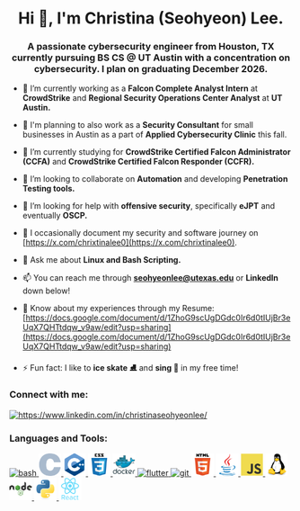 <h1 align="center">Hi 👋, I'm Christina (Seohyeon) Lee.</h1>
<h3 align="center">A passionate cybersecurity engineer from Houston, TX currently pursuing BS CS @ UT Austin with a concentration on cybersecurity. I plan on graduating December 2026.</h3>

- 🔭 I’m currently working as a **Falcon Complete Analyst Intern** at **CrowdStrike** and **Regional Security Operations Center Analyst** at **UT Austin.**

- 🔮 I'm planning to also work as a **Security Consultant** for small businesses in Austin as a part of **Applied Cybersecurity Clinic** this fall.

- 🌱 I’m currently studying for **CrowdStrike Certified Falcon Administrator (CCFA)** and **CrowdStrike Certified Falcon Responder (CCFR).**

- 👯 I’m looking to collaborate on **Automation** and developing **Penetration Testing tools.**

- 🤝 I’m looking for help with **offensive security**, specifically **eJPT** and eventually **OSCP.**

- 📝 I occasionally document my security and software journey on [https://x.com/chrixtinalee0](https://x.com/chrixtinalee0).

- 💬 Ask me about **Linux and Bash Scripting.**

- 📫 You can reach me through **seohyeonlee@utexas.edu** or **Linkedln** down below!

- 📄 Know about my experiences through my Resume: [https://docs.google.com/document/d/1ZhoG9scUgDGdc0Ir6d0tIUjBr3eUqX7QHTtdqw_v9aw/edit?usp=sharing](https://docs.google.com/document/d/1ZhoG9scUgDGdc0Ir6d0tIUjBr3eUqX7QHTtdqw_v9aw/edit?usp=sharing)

- ⚡ Fun fact: I like to **ice skate ⛸️** and **sing 🎤** in my free time!

<h3 align="left">Connect with me:</h3>
<p align="left">
<a href="https://www.linkedin.com/in/christinaseohyeonlee/" target="blank"><img align="center" src="https://raw.githubusercontent.com/rahuldkjain/github-profile-readme-generator/master/src/images/icons/Social/linked-in-alt.svg" alt="https://www.linkedin.com/in/christinaseohyeonlee/" height="30" width="40" /></a>
</p>

<h3 align="left">Languages and Tools:</h3>
<p align="left"> <a href="https://www.gnu.org/software/bash/" target="_blank" rel="noreferrer"> <img src="https://www.vectorlogo.zone/logos/gnu_bash/gnu_bash-icon.svg" alt="bash" width="40" height="40"/> </a> <a href="https://www.cprogramming.com/" target="_blank" rel="noreferrer"> <img src="https://raw.githubusercontent.com/devicons/devicon/master/icons/c/c-original.svg" alt="c" width="40" height="40"/> </a> <a href="https://www.w3schools.com/cpp/" target="_blank" rel="noreferrer"> <img src="https://raw.githubusercontent.com/devicons/devicon/master/icons/cplusplus/cplusplus-original.svg" alt="cplusplus" width="40" height="40"/> </a> <a href="https://www.w3schools.com/css/" target="_blank" rel="noreferrer"> <img src="https://raw.githubusercontent.com/devicons/devicon/master/icons/css3/css3-original-wordmark.svg" alt="css3" width="40" height="40"/> </a> <a href="https://www.docker.com/" target="_blank" rel="noreferrer"> <img src="https://raw.githubusercontent.com/devicons/devicon/master/icons/docker/docker-original-wordmark.svg" alt="docker" width="40" height="40"/> </a> <a href="https://flutter.dev" target="_blank" rel="noreferrer"> <img src="https://www.vectorlogo.zone/logos/flutterio/flutterio-icon.svg" alt="flutter" width="40" height="40"/> </a> <a href="https://git-scm.com/" target="_blank" rel="noreferrer"> <img src="https://www.vectorlogo.zone/logos/git-scm/git-scm-icon.svg" alt="git" width="40" height="40"/> </a> <a href="https://www.w3.org/html/" target="_blank" rel="noreferrer"> <img src="https://raw.githubusercontent.com/devicons/devicon/master/icons/html5/html5-original-wordmark.svg" alt="html5" width="40" height="40"/> </a> <a href="https://www.java.com" target="_blank" rel="noreferrer"> <img src="https://raw.githubusercontent.com/devicons/devicon/master/icons/java/java-original.svg" alt="java" width="40" height="40"/> </a> <a href="https://developer.mozilla.org/en-US/docs/Web/JavaScript" target="_blank" rel="noreferrer"> <img src="https://raw.githubusercontent.com/devicons/devicon/master/icons/javascript/javascript-original.svg" alt="javascript" width="40" height="40"/> </a> <a href="https://www.linux.org/" target="_blank" rel="noreferrer"> <img src="https://raw.githubusercontent.com/devicons/devicon/master/icons/linux/linux-original.svg" alt="linux" width="40" height="40"/> </a> <a href="https://nodejs.org" target="_blank" rel="noreferrer"> <img src="https://raw.githubusercontent.com/devicons/devicon/master/icons/nodejs/nodejs-original-wordmark.svg" alt="nodejs" width="40" height="40"/> </a> <a href="https://www.python.org" target="_blank" rel="noreferrer"> <img src="https://raw.githubusercontent.com/devicons/devicon/master/icons/python/python-original.svg" alt="python" width="40" height="40"/> </a> <a href="https://reactjs.org/" target="_blank" rel="noreferrer"> <img src="https://raw.githubusercontent.com/devicons/devicon/master/icons/react/react-original-wordmark.svg" alt="react" width="40" height="40"/> </a> </p>
